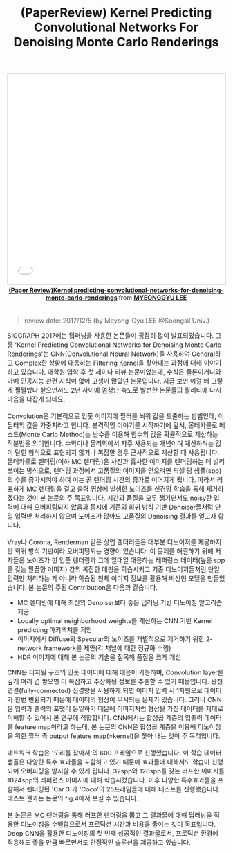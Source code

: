 ﻿---
title: "(PaperReview) Kernel Predicting Convolutional Networks For Denoising Monte Carlo Renderings"
tags: 
  - Deep Learning
  - Realtime 3D Rendering
  - Paper Review
categories:
  - PaperReview
toc: true
comments: 
  provider: "disqus"
  disqus:
    shortname: "https-brstar96-github-io"
use_math: true
header:
  teaser: /assets/Images/paper-reviewkernel-predictingconvolutionalnetworksfordenoisingmontecarlorenderings-1-638.jpg
---
<center>
<iframe src="//www.slideshare.net/slideshow/embed_code/key/Fybg7X1zg3p5Tq" width="595" height="485" frameborder="0" marginwidth="0" marginheight="0" scrolling="no" style="border:1px solid #CCC; border-width:1px; margin-bottom:5px; max-width: 100%;" allowfullscreen> </iframe> <div style="margin-bottom:5px"> <strong> <a href="//www.slideshare.net/ssuserc9d82a/kernel-predictingconvolutionalnetworksfordenoisingmontecarlorenderings-153995506" title="(Paper Review)Kernel predicting-convolutional-networks-for-denoising-monte-carlo-renderings" target="_blank">(Paper Review)Kernel predicting-convolutional-networks-for-denoising-monte-carlo-renderings</a> </strong> from <strong><a href="https://www.slideshare.net/ssuserc9d82a" target="_blank">MYEONGGYU LEE</a></strong> </div></center><br>

<Blockquote><span style="font-size:11pt">review date: 2017/12/5 (by Meyong-Gyu.LEE @Soongsil Univ.)</span></Blockquote>

<span style="font-size:11pt">
SIGGRAPH 2017에는 딥러닝을 사용한 논문들이 굉장히 많이 발표되었습니다. 그중 'Kernel Predicting Convolutional Networks for Denoising Monte Carlo Renderings'는 CNN(Convolutional Neural Network)을 사용하여 General하고 Complex한 상황에 대응하는 Filtering Kernel을 찾아내는 과정에 대해 이야기하고 있습니다. 대학원 입학 후 첫 세미나 리뷰 논문이었는데, 수식은 물론이거니와 아예 인공지능 관련 지식이 없어 고생이 많았던 논문입니다. 지금 보면 이걸 왜 그렇게 쩔쩔멨나 싶으면서도 2년 사이에 엄청난 속도로 발전한 논문들의 퀄리티에 다시 마음을 다잡게 되네요.<br><br>
Convolution은 기본적으로 인풋 이미지에 필터를 씌워 값을 도출하는 방법인데, 이 필터의 값을 가중치라고 합니다. 본격적인 이야기를 시작하기에 앞서, 몬테카를로 메소드(Monte Carlo Method)는 난수를 이용해 함수의 값을 확률적으로 계산하는 적분법을 의미합니다. 수학이나 물리학에서 자주 사용되는 개념이며 계산하려는 값이 닫힌 형식으로 표현되지 않거나 복잡한 경우 근사적으로 계산할 때 사용됩니다. 몬테카를로 렌더링(이하 MC 렌더링)은 사진과 흡사한 이미지를 렌더링하는 데 널리 쓰이는 방식으로, 렌더링 과정에서 고품질의 이미지를 얻으려면 픽셀 당 샘플(spp)의 수를 증가시켜야 하며 이는 곧 렌더링 시간의 증가로 이어지게 됩니다. 따라서 러프하게 MC 렌더링을 걸고 출력 영상에 발생한 노이즈를 신경망 학습을 통해 제거하겠다는 것이 본 논문의 주 목표입니다. 시간과 품질을 모두 챙기면서도 noisy한 입력에 대해 오버피팅되지 않음과 동시에 기존의 회귀 방식 기반 Denoiser들처럼 단일 입력만 처리하지 않으며 노이즈가 많아도 고품질의 Denoising 결과를 얻고자 합니다. <br><br>
Vray나 Corona, Renderman 같은 상업 렌더러들은 대부분 디노이저를 제공하지만 회귀 방식 기반이라 오버피팅되는 경향이 있습니다. 이 문제를 해결하기 위해 저자들은 노이즈가 낀 인풋 렌더링과 그에 일대일 대응하는 레퍼런스 데이터(높은 spp를 갖는 말끔한 이미지) 간의 복잡한 매핑을 학습시키고 기존 디노이저들처럼 단일 입력만 처리하는 게 아니라 학습된 전체 이미지 정보를 활용해 비선형 모델을 만들었습니다. 본 논문의 주된 Contribution은 다음과 같습니다. <br>
</span>

- <span style="font-size:11pt">MC 렌더링에 대해 최신의 Denoiser보다 좋은 딥러닝 기반 디노이징 알고리즘 제공</span>
- <span style="font-size:11pt">Locally optimal neighborhood weights를 계산하는 CNN 기반 Kernel predicting 아키텍쳐를 제안</span>
- <span style="font-size:11pt">이미지에서 Diffuse와 Specular의 노이즈를 개별적으로 제거하기 위한 2-network framework를 제안(각 채널에 대한 정규화 수행)</span>
- <span style="font-size:11pt">HDR 이미지에 대해 본 논문의 기술을 접목해 품질을 크게 개선</span>

<span style="font-size:11pt">
CNN은 다차원 구조의 인풋 데이터에 대해 대응이 가능하며, Convolution layer를 깊게 여러 겹 쌓으면 더 복잡하고 추상화된 정보를 추출할 수 있기 때문입니다. 완전연결(fully-connected) 신경망을 사용하게 되면 이미지 입력 시 1차원으로 데이터가 한번 변환되기 때문에 데이터의 형상이 무시되는 문제가 있습니다. 그러나 CNN은 입력과 출력의 포맷이 동일하기 때문에 이미지처럼 형상을 가진 데이터를 제대로 이해할 수 있어서 본 연구에 적합합니다. CNN에서는 합성곱 계층의 입출력 데이터를 feature map이라고 하는데, 본 논문의 CNN은 합성곱 계층을 이용해 디노이징을 위한 필터 즉 output feature map(=kernel)을 찾아 내는 것이 주 목적입니다.<br><br>
네트워크 학습은 '도리를 찾아서'의 600 프레임으로 진행했습니다. 이 학습 데이터 샘플은 다양한 특수 효과들을 포함하고 있기 때문에 효과들에 대해서도 학습이 진행되어 오버피팅을 방지할 수 있게 됩니다. 32spp와 128spp를 갖는 러프한 이미지를 1024spp의 레퍼런스 이미지에 대해 학습시켰습니다. 이후 다양한 특수효과들을 포함해서 렌더링된 'Car 3'과 'Coco'의 25프레임들에 대해 테스트를 진행했습니다. 테스트 결과는 논문의 fig.4에서 보실 수 있습니다. <br><br>
본 논문은 MC 렌더링을 통해 러프한 렌더링을 뽑고 그 결과물에 대해 딥러닝을 적용한 디노이징을 수행함으로서 프로덕션 시간과 비용을 줄이는 것이 목표입니다. Deep CNN을 활용한 디노이징의 첫 번째 성공적인 결과물로서, 프로덕션 환경에 적용해도 좋을 만큼 빠르면서도 안정적인 솔루션을 제공하고 있습니다.<br> 
</span> 